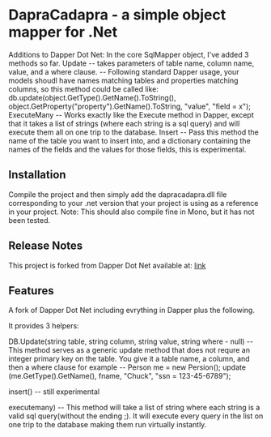 DapraCadapra - a simple object mapper for .Net
========================================

Additions to Dapper Dot Net:
In the core SqlMapper object, I've added 3 methods so far.
Update -- takes parameters of table name, column name, value, and a where clause.
	-- Following standard Dapper usage, your models shoudl have names matching tables and properties matching columns, so this method could be called like:
	db.update(object.GetType().GetName().ToString(), object.GetProperty("property").GetName().ToString, "value", "field = x");
ExecuteMany -- Works exactly like the Execute method in Dapper, except that it takes a list of strings (where each string is a sql query) and will execute them all on one trip to the database.
Insert -- Pass this method the name of the table you want to insert into, and a dictionary containing the names of the fields and the values for those fields, this is experimental.


Installation
--------------------------------------------
Compile the project and then simply add the dapracadapra.dll file corresponding to your .net version that your project is using as a reference in your project.
Note:  This should also compile fine in Mono, but it has not been tested.

Release Notes
-------------

This project is forked from Dapper Dot Net available at:
[link](http://stackexchange.github.io/DapraCadapra-dot-net/)


Features
--------
A fork of Dapper Dot Net including evrything in Dapper plus the following.

It provides 3 helpers:

DB.Update(string table, string column, string value, string where - null)  -- This method serves as a generic update method that does not requre an integer primary key on the table.  You give it a table name, a column, and then a where clause for example --
Person me = new Persion();
update (me.GetType().GetName(), fname, "Chuck", "ssn = 123-45-6789");

insert() -- still experimental

executemany) --  This method will take a list of string where each string is a valid sql query(without the ending ;).  It will execute every query in the list on one trip to the database making them run virtually instantly.


